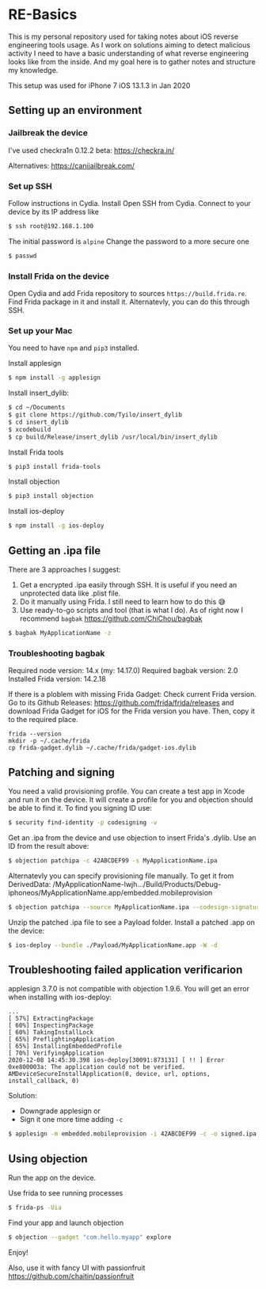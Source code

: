 # RE-Basics

This is my personal repository used for taking notes about iOS reverse engineering tools usage. As I work on solutions aiming to detect malicious activity I need to have a basic understanding of what reverse engineering looks like from the inside. And my goal here is to gather notes and structure my knowledge.

This setup was used for iPhone 7 iOS 13.1.3 in Jan 2020

## Setting up an environment

### Jailbreak the device

I've used checkra1n 0.12.2 beta: https://checkra.in/ 

Alternatives: https://canijailbreak.com/ 

### Set up SSH

Follow instructions in Cydia. Install Open SSH from Cydia. Connect to your device by its IP address like 
``` sh
$ ssh root@192.168.1.100
```
The initial password is `alpine` Change the password to a more secure one
```sh
$ passwd
```

### Install Frida on the device

Open Cydia and add Frida repository to sources `https://build.frida.re`. Find Frida package in it and install it. Alternatevly, you can do this through SSH.

### Set up your Mac

You need to have `npm` and `pip3` installed.

Install applesign 
```sh
$ npm install -g applesign
```
Install insert_dylib:
```sh
$ cd ~/Documents
$ git clone https://github.com/Tyilo/insert_dylib
$ cd insert_dylib
$ xcodebuild
$ cp build/Release/insert_dylib /usr/local/bin/insert_dylib
```
Install Frida tools 
```sh
$ pip3 install frida-tools
```
Install objection 
```sh
$ pip3 install objection
```
Install ios-deploy 
```sh
$ npm install -g ios-deploy
```

## Getting an .ipa file

There are 3 approaches I suggest:
1. Get a encrypted .ipa easily through SSH. It is useful if you need an unprotected data like .plist file.
1. Do it manually using Frida. I still need to learn how to do this 😅
1. Use ready-to-go scripts and tool (that is what I do). As of right now I recommend `bagbak` https://github.com/ChiChou/bagbak
```sh
$ bagbak MyApplicationName -z
```

### Troubleshooting bagbak

Required node version: 14.x (my: 14.17.0)
Required bagbak version: 2.0
Installed Frida version: 14.2.18

If there is a ploblem with missing Frida Gadget:
Check current Frida version. Go to its Github Releases: https://github.com/frida/frida/releases and download Frida Gadget for iOS for the Frida version you have. Then, copy it to the required place.
```
frida --version
mkdir -p ~/.cache/frida
cp frida-gadget.dylib ~/.cache/frida/gadget-ios.dylib
```

## Patching and signing

You need a valid provisioning profile. You can create a test app in Xcode and run it on the device. It will create a profile for you and objection should be able to find it. To find you signing ID use:
```sh
$ security find-identity -p codesigning -v
```
Get an .ipa from the device and use objection to insert Frida's .dylib. Use an ID from the result above:
```sh
$ objection patchipa -c 42ABCDEF99 -s MyApplicationName.ipa
```
Alternatevly you can specify provisioning file manually. To get it from DerivedData: 
/MyApplicationName-lwjh.../Build/Products/Debug-iphoneos/MyApplicationName.app/embedded.mobileprovision
```sh
$ objection patchipa --source MyApplicationName.ipa --codesign-signature 42ABCDEF99 --provision-file embedded.mobileprovision
```
Unzip the patched .ipa file to see a Payload folder. Install a patched .app on the device:
```sh
$ ios-deploy --bundle ./Payload/MyApplicationName.app -W -d
```

## Troubleshooting failed application verificarion

applesign 3.7.0 is not compatible with objection 1.9.6. You will get an error when installing with ios-deploy:
```
...
[ 57%] ExtractingPackage
[ 60%] InspectingPackage
[ 60%] TakingInstallLock
[ 65%] PreflightingApplication
[ 65%] InstallingEmbeddedProfile
[ 70%] VerifyingApplication
2020-12-08 14:45:30.398 ios-deploy[30091:873131] [ !! ] Error 0xe800003a: The application could not be verified. AMDeviceSecureInstallApplication(0, device, url, options, install_callback, 0)

```
Solution:
* Downgrade applesign
or
* Sign it one more time adding `-c`
```sh
$ applesign -m embedded.mobileprovision -i 42ABCDEF99 -c -o signed.ipa MyApplicationName-frida-codesigned.ipa
```

## Using objection

Run the app on the device.

Use frida to see running processes 
```sh
$ frida-ps -Uia
```
Find your app and launch objection 
```sh
$ objection --gadget "com.hello.myapp" explore
```
Enjoy!

Also, use it with fancy UI with passionfruit https://github.com/chaitin/passionfruit
